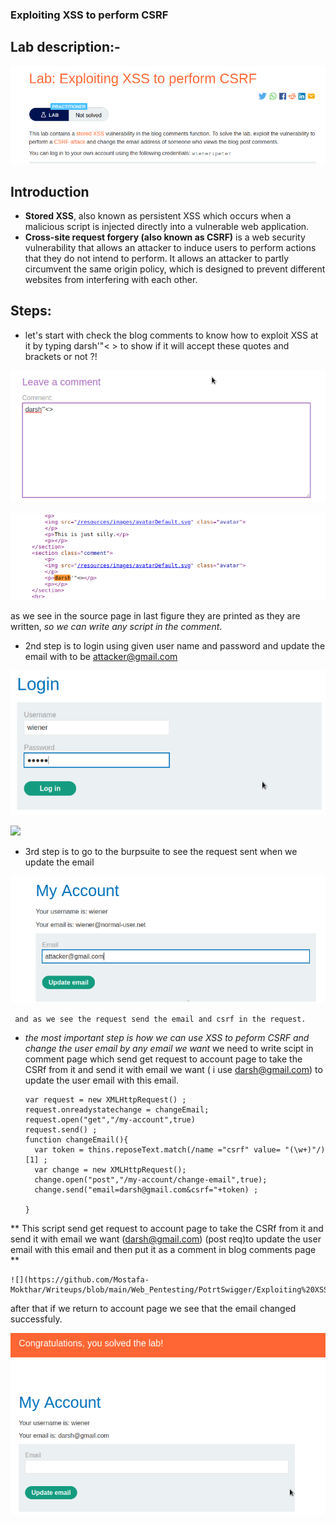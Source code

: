 ### Exploiting XSS to perform CSRF
                                                

## Lab description:-
 ![img](https://github.com/Mostafa-Mokthar/Writeups/blob/main/Web_Pentesting/PotrtSwigger/Exploiting%20XSS%20to%20perform%20CSRF/img/description.png)

## Introduction
 - **Stored XSS**, also known as persistent XSS which occurs when a malicious script is injected directly into a vulnerable web application. 
 - **Cross-site request forgery (also known as CSRF)** is a web security vulnerability that allows an attacker to induce users to perform actions that they do not intend to perform. It allows an attacker to partly circumvent the same origin policy, which is designed to prevent different websites from interfering with each other.

 ## Steps:

- let's start with check the blog comments to know how to exploit XSS at it by typing darsh'"< > to show if it will accept these quotes and brackets or not ?!

![](https://github.com/Mostafa-Mokthar/Writeups/blob/main/Web_Pentesting/PotrtSwigger/Exploiting%20XSS%20to%20perform%20CSRF/img/check.png)

![](https://github.com/Mostafa-Mokthar/Writeups/blob/main/Web_Pentesting/PotrtSwigger/Exploiting%20XSS%20to%20perform%20CSRF/img/darsh.png)

  as we see in the source page in last figure they are printed as they are written, *so we can write any script in the comment*. 
 
 - 2nd step is to login using given user name and password and update the email with to be attacker@gmail.com

 ![](https://github.com/Mostafa-Mokthar/Writeups/blob/main/Web_Pentesting/PotrtSwigger/Exploiting%20XSS%20to%20perform%20CSRF/img/login.png) 
 
 ![](email.png)
 
 - 3rd step is to go to the burpsuite to see the request sent when we update the email 
 
 ![](https://github.com/Mostafa-Mokthar/Writeups/blob/main/Web_Pentesting/PotrtSwigger/Exploiting%20XSS%20to%20perform%20CSRF/img/email.png)
 
     and as we see the request send the email and csrf in the request.
 
 - *the most important step is how we can use XSS to peform CSRF and change the user email by any email we want*
     we need to write scipt in comment page which send get request to account page to take the CSRf from it and send it with email we want ( i use darsh@gmail.com)
     to update the user email with this email.
     
    ```js:<script>
    var request = new XMLHttpRequest() ;
    request.onreadystatechange = changeEmail;
    request.open("get","/my-account",true)
    request.send() ; 
    function changeEmail(){
      var token = thins.reposeText.match(/name ="csrf" value= "(\w+)"/)[1] ;
      var change = new XMLHttpRequest();
      change.open("post","/my-account/change-email",true);
      change.send("email=darsh@gmail.com&csrf="+token) ;

    }

</script>
 
   ** This script send get request to account page to take the CSRf from it and send it with email we want (darsh@gmail.com)
    (post req)to update the user email with this email and then put it as a comment in blog comments page **
    
    ![](https://github.com/Mostafa-Mokthar/Writeups/blob/main/Web_Pentesting/PotrtSwigger/Exploiting%20XSS%20to%20perform%20CSRF/img/comment.png)
   
   after that if we return to account page we see that the email changed successfuly.
   
   ![](https://github.com/Mostafa-Mokthar/Writeups/blob/main/Web_Pentesting/PotrtSwigger/Exploiting%20XSS%20to%20perform%20CSRF/img/done.png)
   
